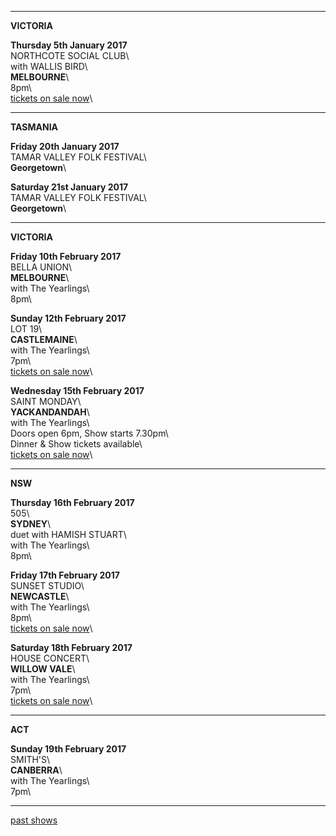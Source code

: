 * * * * *

**VICTORIA**    

**Thursday 5th January 2017**\
NORTHCOTE SOCIAL CLUB\     
with WALLIS BIRD\    
**MELBOURNE**\    
8pm\                 
[tickets on sale now](https://corner.ticketscout.com.au/gigs/5739)\  

* * * * *

**TASMANIA**  

**Friday 20th January 2017**\
TAMAR VALLEY FOLK FESTIVAL\    
**Georgetown**\         

**Saturday 21st January 2017**\
TAMAR VALLEY FOLK FESTIVAL\    
**Georgetown**\         

* * * * *

**VICTORIA**    

**Friday 10th February 2017**\
BELLA UNION\     
 **MELBOURNE**\          
with The Yearlings\    
8pm\    

**Sunday 12th February 2017**\
LOT 19\     
 **CASTLEMAINE**\          
with The Yearlings\  
7pm\  
[tickets on sale now](https://www.trybooking.com/OCVX)\  

**Wednesday 15th February 2017**\
SAINT MONDAY\     
**YACKANDANDAH**\       
with The Yearlings\             
Doors open 6pm, Show starts 7.30pm\  
Dinner & Show tickets available\  
[tickets on sale now](https://www.trybooking.com/OEZD)\  

* * * * *

**NSW**    

**Thursday 16th February 2017**\
505\     
 **SYDNEY**\    
duet with HAMISH STUART\  
with The Yearlings\  
8pm\  

**Friday 17th February 2017**\
SUNSET STUDIO\     
 **NEWCASTLE**\    
with The Yearlings\    
8pm\  
[tickets on sale now](https://www.trybooking.com/OEEL)\  
    
**Saturday 18th February 2017**\
HOUSE CONCERT\     
 **WILLOW VALE**\                         
with The Yearlings\    
7pm\    
[tickets on sale now](https://www.trybooking.com/OCWD)\  

* * * * *

**ACT**    

**Sunday 19th February 2017**\
SMITH'S\     
 **CANBERRA**\        
with The Yearlings\    
7pm\    

* * * * *

[past shows](?p=shows/archive/)